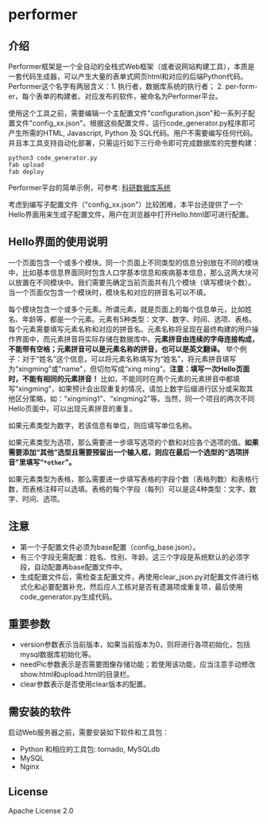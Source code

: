 # performer
## 介绍
Performer框架是一个全自动的全栈式Web框架（或者说网站构建工具），本质是一套代码生成器，可以产生大量的表单式网页html和对应的后端Python代码。Performer这个名字有两层含义：1. 执行者，数据库系统的执行者； 2. per-form-er，每个表单的构建者。对应发布的软件，被命名为Performer平台。

使用这个工具之前，需要编辑一个主配置文件"configuration.json"和一系列子配置文件"config_xx.json"。根据这些配置文件，运行code_generator.py程序即可产生所需的HTML, Javascript, Python 及 SQL代码。用户不需要编写任何代码。并且本工具支持自动化部署，只需运行如下三行命令即可完成数据库的完整构建：
```
python3 code_generator.py
fab upload
fab deploy
```

Performer平台的简单示例，可参考: [科研数据库系统](http://123.206.137.251:92/list)

考虑到编写子配置文件（"config_xx.json"）比较困难，本平台还提供了一个Hello界面用来生成子配置文件，用户在浏览器中打开Hello.html即可进行配置。

## Hello界面的使用说明
一个页面包含一个或多个模块。同一个页面上不同类型的信息分别放在不同的模块中，比如基本信息界面同时包含人口学基本信息和疾病基本信息，那么这两大块可以放置在不同模块中。我们需要先确定当前页面共有几个模块（填写模块个数）。当一个页面仅包含一个模块时，模块名和对应的拼音名可以不填。

每个模块包含一个或多个元素。所谓元素，就是页面上的每个信息单元，比如姓名、年龄等，都是一个元素。元素有5种类型：文字、数字、时间、选项、表格。每个元素需要填写元素名称和对应的拼音名。元素名称将呈现在最终构建的用户操作界面中，而元素拼音将实际存储在数据库中。**元素拼音由连续的字母连接构成，不能带有空格；元素拼音可以是元素名称的拼音，也可以是英文翻译。** 举个例子：对于“姓名”这个信息，可以将元素名称填写为“姓名”，将元素拼音填写为“xingming”或"name"，但切勿写成“xing ming”。**注意：填写一次Hello页面时，不能有相同的元素拼音！** 比如，不能同时在两个元素的元素拼音中都填写“xingming”，如果预计会出现重复的情况，请加上数字后缀进行区分或采取其他区分策略，如：“xingming1”、“xingming2”等。当然，同一个项目的两次不同Hello页面中，可以出现元素拼音的重复。

如果元素类型为数字，若该信息有单位，则应填写单位名称。

如果元素类型为选项，那么需要进一步填写选项的个数和对应各个选项的值。**如果需要添加“其他”选型且需要预留出一个输入框，则应在最后一个选型的“选项拼音”里填写“`*other`”。**

如果元素类型为表格，那么需要进一步填写表格的字段个数（表格列数）和表格行数，而表格注释可以选填。表格的每个字段（每列）可以是这4种类型：文字、数字、时间、选项。

## 注意
* 第一个子配置文件必须为base配置（config_base.json）。
* 有三个字段无需配置：姓名、性别、年龄。这三个字段是系统默认的必须字段，自动配置再base配置文件中。
* 生成配置文件后，需检查主配置文件，再使用clear_json.py对配置文件进行格式化和必要配置补充，然后应人工核对是否有遗漏项或重复项，最后使用code_generator.py生成代码。

## 重要参数
* version参数表示当前版本，如果当前版本为0，则将进行各项初始化，包括mysql数据库初始化等。
* needPic参数表示是否需要图像存储功能；若使用该功能，应当注意手动修改show.html和upload.html的目录栏。
* clear参数表示是否使用clear版本的配置。

## 需安装的软件
启动Web服务器之前，需要安装如下软件和工具包：
* Python 和相应的工具包: tornado, MySQLdb
* MySQL
* Nginx

## License
Apache License 2.0
